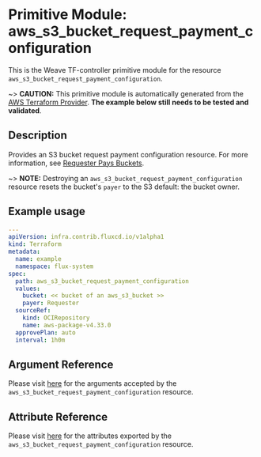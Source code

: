 
# Primitive Module: aws_s3_bucket_request_payment_configuration

This is the Weave TF-controller primitive module for the resource `aws_s3_bucket_request_payment_configuration`.

~> **CAUTION:** This primitive module is automatically generated from the [AWS Terraform Provider](https://registry.terraform.io/providers/hashicorp/aws/latest/docs/resources/s3_bucket_request_payment_configuration). **The example below still needs to be tested and validated**.

## Description

Provides an S3 bucket request payment configuration resource. For more information, see [Requester Pays Buckets](https://docs.aws.amazon.com/AmazonS3/latest/dev/RequesterPaysBuckets.html).

~> **NOTE:** Destroying an `aws_s3_bucket_request_payment_configuration` resource resets the bucket's `payer` to the S3 default: the bucket owner.

## Example usage

```yaml
---
apiVersion: infra.contrib.fluxcd.io/v1alpha1
kind: Terraform
metadata:
  name: example
  namespace: flux-system
spec:
  path: aws_s3_bucket_request_payment_configuration
  values:
    bucket: << bucket of an aws_s3_bucket >>
    payer: Requester
  sourceRef:
    kind: OCIRepository
    name: aws-package-v4.33.0
  approvePlan: auto
  interval: 1h0m
```

## Argument Reference

Please visit [here](https://registry.terraform.io/providers/hashicorp/aws/latest/docs/resources/s3_bucket_request_payment_configuration#argument-reference) for the arguments accepted by the `aws_s3_bucket_request_payment_configuration` resource.

## Attribute Reference

Please visit [here](https://registry.terraform.io/providers/hashicorp/aws/latest/docs/resources/s3_bucket_request_payment_configuration#attributes-reference) for the attributes exported by the `aws_s3_bucket_request_payment_configuration` resource.
